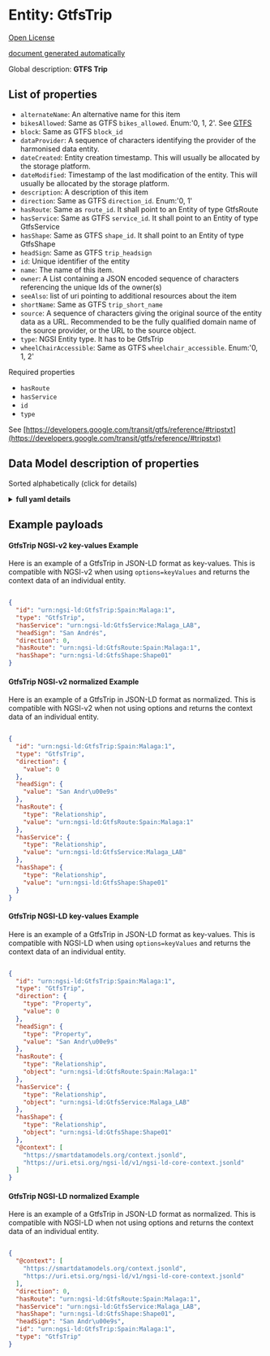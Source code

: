 Entity: GtfsTrip  
================
  

[Open License](https://github.com/smart-data-models//dataModel.UrbanMobility/blob/master/GtfsTrip/LICENSE.md)  

[document generated automatically](https://docs.google.com/presentation/d/e/2PACX-1vTs-Ng5dIAwkg91oTTUdt8ua7woBXhPnwavZ0FxgR8BsAI_Ek3C5q97Nd94HS8KhP-r_quD4H0fgyt3/pub?start=false&loop=false&delayms=3000#slide=id.gb715ace035_0_60)  

Global description: **GTFS Trip**  


## List of properties  


- `alternateName`: An alternative name for this item  
- `bikesAllowed`: Same as GTFS `bikes_allowed`. Enum:'0, 1, 2'. See [GTFS](https://developers.google.com/transit/gtfs/reference/#tripstxt)  
- `block`: Same as GTFS `block_id`  
- `dataProvider`: A sequence of characters identifying the provider of the harmonised data entity.  
- `dateCreated`: Entity creation timestamp. This will usually be allocated by the storage platform.  
- `dateModified`: Timestamp of the last modification of the entity. This will usually be allocated by the storage platform.  
- `description`: A description of this item  
- `direction`: Same as GTFS `direction_id`. Enum:'0, 1'  
- `hasRoute`: Same as `route_id`. It shall point to an Entity of type GtfsRoute  
- `hasService`: Same as GTFS `service_id`. It shall point to an Entity of type GtfsService  
- `hasShape`: Same as GTFS `shape_id`. It shall point to an Entity of type GtfsShape  
- `headSign`: Same as GTFS `trip_headsign`  
- `id`: Unique identifier of the entity  
- `name`: The name of this item.  
- `owner`: A List containing a JSON encoded sequence of characters referencing the unique Ids of the owner(s)  
- `seeAlso`: list of uri pointing to additional resources about the item  
- `shortName`: Same as GTFS `trip_short_name`  
- `source`: A sequence of characters giving the original source of the entity data as a URL. Recommended to be the fully qualified domain name of the source provider, or the URL to the source object.  
- `type`: NGSI Entity type. It has to be GtfsTrip  
- `wheelChairAccessible`: Same as GTFS `wheelchair_accessible`. Enum:'0, 1, 2'  
  

Required properties  
- `hasRoute`  
- `hasService`  
- `id`  
- `type`  
  

See [https://developers.google.com/transit/gtfs/reference/#tripstxt](https://developers.google.com/transit/gtfs/reference/#tripstxt)  

## Data Model description of properties  

Sorted alphabetically (click for details)  
<details><summary><strong>full yaml details</strong></summary>    

```yaml  
GtfsTrip:    
  description: 'GTFS Trip'    
  properties:    
    alternateName:    
      description: 'An alternative name for this item'    
      type: Property    
    bikesAllowed:    
      description: "Same as GTFS `bikes_allowed`. Enum:'0, 1, 2'. See [GTFS](https://developers.google.com/transit/gtfs/reference/#tripstxt)"    
      enum:    
        - 0    
        - 1    
        - 2    
      type: Property    
      x-ngsi:    
        model: https://schema.org/Number    
    block:    
      description: 'Same as GTFS `block_id`'    
      type: Property    
      x-ngsi:    
        model: https://schema.org/Text.    
    dataProvider:    
      description: 'A sequence of characters identifying the provider of the harmonised data entity.'    
      type: Property    
    dateCreated:    
      description: 'Entity creation timestamp. This will usually be allocated by the storage platform.'    
      format: date-time    
      type: Property    
    dateModified:    
      description: 'Timestamp of the last modification of the entity. This will usually be allocated by the storage platform.'    
      format: date-time    
      type: Property    
    description:    
      description: 'A description of this item'    
      type: Property    
    direction:    
      description: 'Same as GTFS `direction_id`. Enum:''0, 1'''    
      enum:    
        - 0    
        - 1    
      type: Property    
      x-ngsi:    
        model: https://schema.org/Number    
    hasRoute:    
      anyOf:    
        - description: 'Property. Identifier format of any NGSI entity'    
          maxLength: 256    
          minLength: 1    
          pattern: ^[\w\-\.\{\}\$\+\*\[\]`|~^@!,:\\]+$    
          type: string    
        - description: 'Property. Identifier format of any NGSI entity'    
          format: uri    
          type: string    
      description: 'Same as `route_id`. It shall point to an Entity of type GtfsRoute'    
      type: Relationship    
      x-ngsi:    
        model: http://schema.org/URL    
    hasService:    
      anyOf:    
        - description: 'Property. Identifier format of any NGSI entity'    
          maxLength: 256    
          minLength: 1    
          pattern: ^[\w\-\.\{\}\$\+\*\[\]`|~^@!,:\\]+$    
          type: string    
        - description: 'Property. Identifier format of any NGSI entity'    
          format: uri    
          type: string    
      description: 'Same as GTFS `service_id`. It shall point to an Entity of type GtfsService'    
      type: Relationship    
      x-ngsi:    
        model: http://schema.org/URL    
    hasShape:    
      anyOf:    
        - description: 'Property. Identifier format of any NGSI entity'    
          maxLength: 256    
          minLength: 1    
          pattern: ^[\w\-\.\{\}\$\+\*\[\]`|~^@!,:\\]+$    
          type: string    
        - description: 'Property. Identifier format of any NGSI entity'    
          format: uri    
          type: string    
      description: 'Same as GTFS `shape_id`. It shall point to an Entity of type GtfsShape'    
      type: Relationship    
      x-ngsi:    
        model: http://schema.org/URL    
    headSign:    
      description: 'Same as GTFS `trip_headsign`'    
      type: Property    
      x-ngsi:    
        model: https://schema.org/Text.    
    id:    
      anyOf: &gtfstrip_-_properties_-_owner_-_items_-_anyof    
        - description: 'Property. Identifier format of any NGSI entity'    
          maxLength: 256    
          minLength: 1    
          pattern: ^[\w\-\.\{\}\$\+\*\[\]`|~^@!,:\\]+$    
          type: string    
        - description: 'Property. Identifier format of any NGSI entity'    
          format: uri    
          type: string    
      description: 'Unique identifier of the entity'    
      type: Property    
    name:    
      description: 'The name of this item.'    
      type: Property    
    owner:    
      description: 'A List containing a JSON encoded sequence of characters referencing the unique Ids of the owner(s)'    
      items:    
        anyOf: *gtfstrip_-_properties_-_owner_-_items_-_anyof    
        description: 'Property. Unique identifier of the entity'    
      type: Property    
    seeAlso:    
      description: 'list of uri pointing to additional resources about the item'    
      oneOf:    
        - items:    
            format: uri    
            type: string    
          minItems: 1    
          type: array    
        - format: uri    
          type: string    
      type: Property    
    shortName:    
      description: 'Same as GTFS `trip_short_name`'    
      type: Property    
      x-ngsi:    
        model: https://schema.org/Text.    
    source:    
      description: 'A sequence of characters giving the original source of the entity data as a URL. Recommended to be the fully qualified domain name of the source provider, or the URL to the source object.'    
      type: Property    
    type:    
      description: 'NGSI Entity type. It has to be GtfsTrip'    
      enum:    
        - GtfsTrip    
      type: Property    
    wheelChairAccessible:    
      description: 'Same as GTFS `wheelchair_accessible`. Enum:''0, 1, 2'''    
      enum:    
        - 0    
        - 1    
        - 2    
      type: Property    
      x-ngsi:    
        model: https://schema.org/Number    
  required:    
    - id    
    - type    
    - hasRoute    
    - hasService    
  type: object    
```  
</details>    

## Example payloads    

#### GtfsTrip NGSI-v2 key-values Example    

Here is an example of a GtfsTrip in JSON-LD format as key-values. This is compatible with NGSI-v2 when  using `options=keyValues` and returns the context data of an individual entity.  

```json  

{  
  "id": "urn:ngsi-ld:GtfsTrip:Spain:Malaga:1",  
  "type": "GtfsTrip",  
  "hasService": "urn:ngsi-ld:GtfsService:Malaga_LAB",  
  "headSign": "San Andrés",  
  "direction": 0,  
  "hasRoute": "urn:ngsi-ld:GtfsRoute:Spain:Malaga:1",  
  "hasShape": "urn:ngsi-ld:GtfsShape:Shape01"  
}  
```  

#### GtfsTrip NGSI-v2 normalized Example    

Here is an example of a GtfsTrip in JSON-LD format as normalized. This is compatible with NGSI-v2 when not using options and returns the context data of an individual entity.  

```json  

{  
  "id": "urn:ngsi-ld:GtfsTrip:Spain:Malaga:1",  
  "type": "GtfsTrip",  
  "direction": {  
    "value": 0  
  },  
  "headSign": {  
    "value": "San Andr\u00e9s"  
  },  
  "hasRoute": {  
    "type": "Relationship",  
    "value": "urn:ngsi-ld:GtfsRoute:Spain:Malaga:1"  
  },  
  "hasService": {  
    "type": "Relationship",  
    "value": "urn:ngsi-ld:GtfsService:Malaga_LAB"  
  },  
  "hasShape": {  
    "type": "Relationship",  
    "value": "urn:ngsi-ld:GtfsShape:Shape01"  
  }  
}  
```  

#### GtfsTrip NGSI-LD key-values Example    

Here is an example of a GtfsTrip in JSON-LD format as key-values. This is compatible with NGSI-LD when  using `options=keyValues` and returns the context data of an individual entity.  

```json  

{  
  "id": "urn:ngsi-ld:GtfsTrip:Spain:Malaga:1",  
  "type": "GtfsTrip",  
  "direction": {  
    "type": "Property",  
    "value": 0  
  },  
  "headSign": {  
    "type": "Property",  
    "value": "San Andr\u00e9s"  
  },  
  "hasRoute": {  
    "type": "Relationship",  
    "object": "urn:ngsi-ld:GtfsRoute:Spain:Malaga:1"  
  },  
  "hasService": {  
    "type": "Relationship",  
    "object": "urn:ngsi-ld:GtfsService:Malaga_LAB"  
  },  
  "hasShape": {  
    "type": "Relationship",  
    "object": "urn:ngsi-ld:GtfsShape:Shape01"  
  },  
  "@context": [  
    "https://smartdatamodels.org/context.jsonld",  
    "https://uri.etsi.org/ngsi-ld/v1/ngsi-ld-core-context.jsonld"  
  ]  
}  
```  

#### GtfsTrip NGSI-LD normalized Example    

Here is an example of a GtfsTrip in JSON-LD format as normalized. This is compatible with NGSI-LD when not using options and returns the context data of an individual entity.  

```json  

{  
  "@context": [  
    "https://smartdatamodels.org/context.jsonld",  
    "https://uri.etsi.org/ngsi-ld/v1/ngsi-ld-core-context.jsonld"  
  ],  
  "direction": 0,  
  "hasRoute": "urn:ngsi-ld:GtfsRoute:Spain:Malaga:1",  
  "hasService": "urn:ngsi-ld:GtfsService:Malaga_LAB",  
  "hasShape": "urn:ngsi-ld:GtfsShape:Shape01",  
  "headSign": "San Andr\u00e9s",  
  "id": "urn:ngsi-ld:GtfsTrip:Spain:Malaga:1",  
  "type": "GtfsTrip"  
}  
```